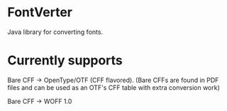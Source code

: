 # FontVerter
Java library for converting fonts. 

# Currently supports
Bare CFF -> OpenType/OTF (CFF flavored). (Bare CFFs are found in PDF files and can be used as an OTF's CFF table with extra conversion work)

Bare CFF -> WOFF 1.0
